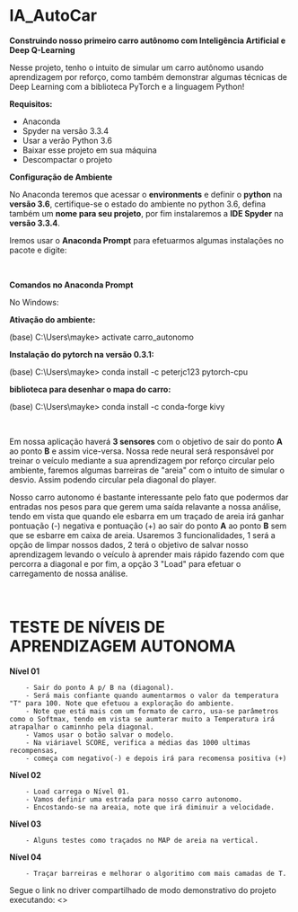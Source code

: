 # IA_AutoCar
 
**Construindo nosso primeiro carro autônomo com Inteligência Artificial e Deep Q-Learning**

Nesse projeto, tenho o intuito de simular um carro autônomo usando aprendizagem por reforço, como também demonstrar algumas técnicas de Deep Learning com a biblioteca PyTorch e a linguagem Python!

**Requisitos:**

- Anaconda 
- Spyder na versão 3.3.4
- Usar a verão Python 3.6
- Baixar esse projeto em sua máquina 
- Descompactar o projeto

**Configuração de Ambiente**

No Anaconda teremos que acessar o **environments** e definir o **python** na **versão 3.6**, certifique-se o estado do ambiente no python 3.6, defina também um **nome para seu projeto**, por fim instalaremos a **IDE Spyder** na **versão 3.3.4**.


Iremos usar o **Anaconda Prompt** para efetuarmos algumas instalações no pacote e digite:

<br>

**Comandos no Anaconda Prompt**

No Windows:

**Ativação do ambiente:**

(base) C:\Users\mayke> activate carro_autonomo

**Instalação do pytorch na versão 0.3.1:**

(base) C:\Users\mayke> conda install -c peterjc123 pytorch-cpu

**biblioteca para desenhar o mapa do carro:**

(base) C:\Users\mayke> conda install -c conda-forge kivy

<br>

Em nossa aplicação haverá **3 sensores** com o objetivo de sair do ponto **A** ao ponto **B** e assim vice-versa. Nossa rede neural será responsável por treinar o veículo mediante a sua aprendizagem por reforço circular pelo ambiente, faremos algumas barreiras de "areia" com o intuito de simular o desvio. Assim podendo circular pela diagonal do player.

Nosso carro autonomo é bastante interessante pelo fato que podermos dar entradas nos pesos para que gerem uma saída relavante a nossa análise, tendo em vista que quando ele esbarra em um traçado de areia irá ganhar pontuação (-) negativa e pontuação (+) ao sair do ponto **A** ao ponto **B** sem que se esbarre em caixa de areia. Usaremos 3 funcionalidades, 1 será a opção de limpar nossos dados, 2 terá o objetivo de salvar nosso aprendizagem levando o veículo à aprender mais rápido fazendo com que percorra a diagonal e por fim, a opção 3 "Load" para efetuar o carregamento de nossa análise.

<br>

# TESTE DE NÍVEIS DE APRENDIZAGEM AUTONOMA

**Nível 01**
        
        - Sair do ponto A p/ B na (diagonal).
        - Será mais confiante quando aumentarmos o valor da temperatura "T" para 100. Note que efetuou a exploração do ambiente. 
        - Note que está mais com um formato de carro, usa-se parâmetros como o Softmax, tendo em vista se aumterar muito a Temperatura irá atrapalhar o caminnho pela diagonal.
        - Vamos usar o botão salvar o modelo.
        - Na viáriavel SCORE, verifica a médias das 1000 ultimas recompensas,
        - começa com negativo(-) e depois irá para recomensa positiva (+)
        
**Nível 02**
        
        - Load carrega o Nível 01.
        - Vamos definir uma estrada para nosso carro autonomo.
        - Encostando-se na areaia, note que irá diminuir a velocidade.
        
**Nível 03**
        
        - Alguns testes como traçados no MAP de areia na vertical.
        
**Nível 04**
        
        - Traçar barreiras e melhorar o algoritimo com mais camadas de T.
        
Segue o link no driver compartilhado de modo demonstrativo do projeto executando: <>
        

 
